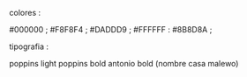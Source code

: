 colores : 

#000000 ;
#F8F8F4 ;
#DADDD9 ;
#FFFFFF :
#8B8D8A ;


tipografia : 

poppins light 
poppins bold 
antonio bold (nombre casa malewo)
